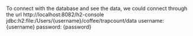 To connect with the database and see the data, we could connect through the url
http://localhost:8082/h2-console
jdbc:h2:file:/Users/{username}/coffee/trapcount/data
username: {username}
password: {password}